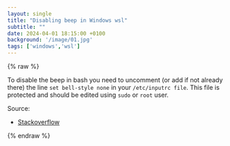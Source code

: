 ```yaml
---
layout: single
title: "Disabling beep in Windows wsl"
subtitle: ""
date: 2024-04-01 18:15:00 +0100
background: '/image/01.jpg'
tags: ['windows','wsl']
---
```


{% raw %}


To disable the beep in bash you need to uncomment (or add if not already there) the line ``set bell-style none`` in your ``/etc/inputrc file``. This file is protected and should be edited using ``sudo``  or ``root`` user.

Source: 
- [Stackoverflow](https://stackoverflow.com/questions/36724209/disable-beep-in-wsl-terminal-on-windows-10)

{% endraw %}